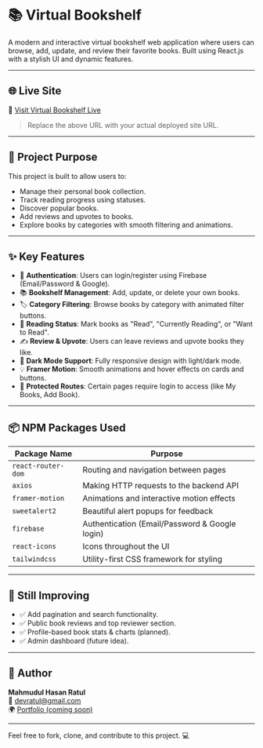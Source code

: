 # 📚 Virtual Bookshelf

A modern and interactive virtual bookshelf web application where users can browse, add, update, and review their favorite books. Built using React.js with a stylish UI and dynamic features.

---

## 🌐 Live Site

🔗 [Visit Virtual Bookshelf Live](https://your-live-site-url.netlify.app)

> Replace the above URL with your actual deployed site URL.

---

## 🎯 Project Purpose

This project is built to allow users to:
- Manage their personal book collection.
- Track reading progress using statuses.
- Discover popular books.
- Add reviews and upvotes to books.
- Explore books by categories with smooth filtering and animations.

---

## ✨ Key Features

- 🔐 **Authentication**: Users can login/register using Firebase (Email/Password & Google).
- 📚 **Bookshelf Management**: Add, update, or delete your own books.
- 🏷️ **Category Filtering**: Browse books by category with animated filter buttons.
- 📖 **Reading Status**: Mark books as "Read", "Currently Reading", or "Want to Read".
- ✍️ **Review & Upvote**: Users can leave reviews and upvote books they like.
- 🌈 **Dark Mode Support**: Fully responsive design with light/dark mode.
- 💡 **Framer Motion**: Smooth animations and hover effects on cards and buttons.
- 🚀 **Protected Routes**: Certain pages require login to access (like My Books, Add Book).

---

## 📦 NPM Packages Used

| Package Name          | Purpose                                            |
|-----------------------|----------------------------------------------------|
| `react-router-dom`    | Routing and navigation between pages               |
| `axios`               | Making HTTP requests to the backend API            |
| `framer-motion`       | Animations and interactive motion effects          |
| `sweetalert2`         | Beautiful alert popups for feedback                |
| `firebase`            | Authentication (Email/Password & Google login)     |
| `react-icons`         | Icons throughout the UI                            |
| `tailwindcss`         | Utility-first CSS framework for styling            |

---

## 🚧 Still Improving

- ✅ Add pagination and search functionality.
- ✅ Public book reviews and top reviewer section.
- ✅ Profile-based book stats & charts (planned).
- ✅ Admin dashboard (future idea).

---


## 🙌 Author

**Mahmudul Hasan Ratul**  
📧 devratul@gmail.com  
🌍 [Portfolio (coming soon)](#)

---

Feel free to fork, clone, and contribute to this project. 💻